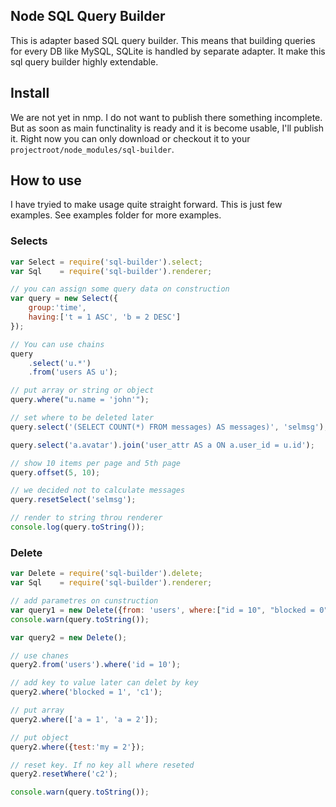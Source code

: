 ## Node SQL Query Builder

This is adapter based SQL query builder. This means that building queries for every DB like MySQL, SQLite is handled by separate adapter. It make this sql query builder highly extendable.


## Install

We are not yet in nmp. I do not want to publish there something incomplete. But as soon as main functinality is ready and it is become usable, I'll publish it. Right now you can only download or checkout it to your `projectroot/node_modules/sql-builder`. 

## How to use

I have tryied to make usage quite straight forward. This is just few examples. See examples folder for more examples.

### Selects

```js
var Select = require('sql-builder').select;
var Sql    = require('sql-builder').renderer;

// you can assign some query data on construction
var query = new Select({
	group:'time', 
	having:['t = 1 ASC', 'b = 2 DESC']
});

// You can use chains
query
	.select('u.*')
	.from('users AS u');

// put array or string or object
query.where("u.name = 'john'");

// set where to be deleted later
query.select('(SELECT COUNT(*) FROM messages) AS messages)', 'selmsg');

query.select('a.avatar').join('user_attr AS a ON a.user_id = u.id');

// show 10 items per page and 5th page
query.offset(5, 10);

// we decided not to calculate messages
query.resetSelect('selmsg');

// render to string throu renderer
console.log(query.toString());
```

### Delete

```js
var Delete = require('sql-builder').delete;
var Sql    = require('sql-builder').renderer;

// add parametres on cunstruction
var query1 = new Delete({from: 'users', where:["id = 10", "blocked = 0"]});
console.warn(query.toString());

var query2 = new Delete();

// use chanes
query2.from('users').where('id = 10');

// add key to value later can delet by key
query2.where('blocked = 1', 'c1');

// put array
query2.where(['a = 1', 'a = 2']);

// put object
query2.where({test:'my = 2'});

// reset key. If no key all where reseted
query2.resetWhere('c2');

console.warn(query.toString());
```